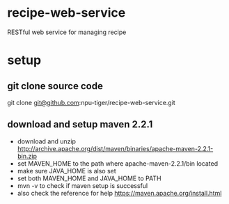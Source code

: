 # recipe-web-service
RESTful web service for managing recipe

# setup
## git clone source code
git clone git@github.com:npu-tiger/recipe-web-service.git

## download and setup maven 2.2.1
- download and unzip http://archive.apache.org/dist/maven/binaries/apache-maven-2.2.1-bin.zip
- set MAVEN_HOME to the path where apache-maven-2.2.1/bin located
- make sure JAVA_HOME is also set
- set both MAVEN_HOME and JAVA_HOME to PATH
- mvn -v to check if maven setup is successful
- also check the reference for help https://maven.apache.org/install.html
